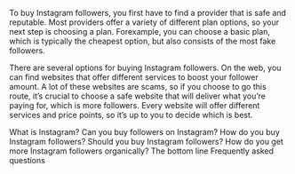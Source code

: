 To buy Instagram followers, you first have to find a provider that is safe and reputable. Most providers offer a variety of different plan options, so your next step is choosing a plan. Forexample, you can choose a basic plan, which is typically the cheapest option, but also consists of the most fake followers.

There are several options for buying Instagram followers. On the web, you can find websites that offer different services to boost your follower amount. A lot of these websites are scams, so if you choose to go this route, it’s crucial to choose a safe website that will deliver what you’re paying for, which is more followers. Every website will offer different services and price points, so it’s up to you to decide which is best.

What is Instagram? Can you buy followers on Instagram? How do you buy Instagram followers? Should you buy Instagram followers? How do you get more Instagram followers organically? The bottom line Frequently asked questions

